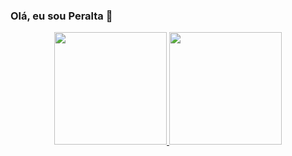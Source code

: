### Olá, eu sou Peralta 👋

<div align="center">
  <a href="https://github.com/peraltaferreira">
  <img height="180em" src="https://github-readme-stats.vercel.app/api?username=peraltaferreira&show_icons=true&theme=github_dark&include_all_commits=true&count_private=true"/>
  <img height="180em" src="https://github-readme-stats.vercel.app/api/top-langs/?username=peraltaferreira&layout=compact&langs_count=7&theme=github_dark"/>
</div>
